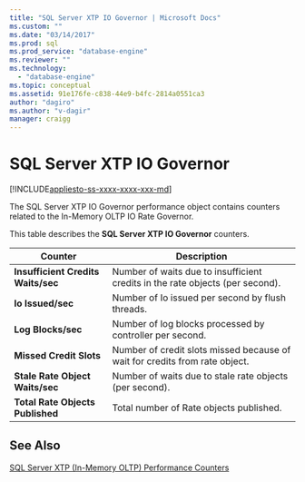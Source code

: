 ```yaml
---
title: "SQL Server XTP IO Governor | Microsoft Docs"
ms.custom: ""
ms.date: "03/14/2017"
ms.prod: sql
ms.prod_service: "database-engine"
ms.reviewer: ""
ms.technology: 
  - "database-engine"
ms.topic: conceptual
ms.assetid: 91e176fe-c838-44e9-b4fc-2814a0551ca3
author: "dagiro"
ms.author: "v-dagir"
manager: craigg
---
```

# SQL Server XTP IO Governor
[!INCLUDE[appliesto-ss-xxxx-xxxx-xxx-md](../../includes/appliesto-ss-xxxx-xxxx-xxx-md.md)]

The SQL Server XTP IO Governor performance object contains counters related to the In-Memory OLTP IO Rate Governor.

This table describes the **SQL Server XTP IO Governor** counters.

|Counter|Description|  
|-------------|-----------------|  
|**Insufficient Credits Waits/sec**|Number of waits due to insufficient credits in the rate objects (per second).|
|**Io Issued/sec**|Number of Io issued per second by flush threads.|
|**Log Blocks/sec**|Number of log blocks processed by controller per second.|
|**Missed Credit Slots**|Number of credit slots missed because of wait for credits from rate object.|
|**Stale Rate Object Waits/sec**|Number of waits due to stale rate objects (per second).|
|**Total Rate Objects Published**|Total number of Rate objects published.|
 

## See Also  
[SQL Server XTP &#40;In-Memory OLTP&#41; Performance Counters](../../relational-databases/performance-monitor/sql-server-xtp-in-memory-oltp-performance-counters.md)

